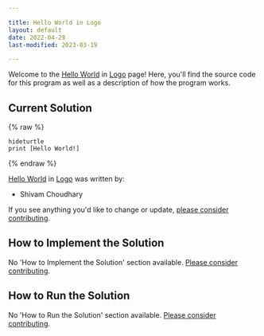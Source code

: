 ```yaml
---

title: Hello World in Logo
layout: default
date: 2022-04-28
last-modified: 2023-03-19

---
```


Welcome to the [Hello World](https://sampleprograms.io/projects/hello-world) in [Logo](https://sampleprograms.io/languages/logo) page! Here, you'll find the source code for this program as well as a description of how the program works.

## Current Solution

{% raw %}

```logo
hideturtle
print [Hello World!]
```

{% endraw %}

[Hello World](https://sampleprograms.io/projects/hello-world) in [Logo](https://sampleprograms.io/languages/logo) was written by:

- Shivam Choudhary

If you see anything you'd like to change or update, [please consider contributing](https://github.com/TheRenegadeCoder/sample-programs).

## How to Implement the Solution

No 'How to Implement the Solution' section available. [Please consider contributing](https://github.com/TheRenegadeCoder/sample-programs-website).

## How to Run the Solution

No 'How to Run the Solution' section available. [Please consider contributing](https://github.com/TheRenegadeCoder/sample-programs-website).